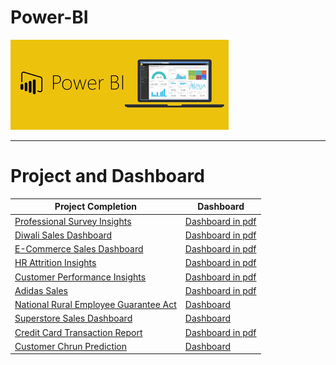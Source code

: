 # Power-BI

![alt image](https://github.com/Aayush-Basnet/AayushBasnet.github.io/blob/5817bd4015ef19bd920846ea3f7336f4f6d7ee9d/images/powerbi.png)

--------------------------------------------------------------------------------------
# Project and Dashboard

Project Completion    | Dashboard
---------------  | ----------------- 
[Professional Survey Insights](https://github.com/Aayush-Basnet/Power-BI/blob/main/Power%20BI%20Project/Data%20Professional%20Survery%20Dashboard.pbix)    | [Dashboard in pdf](https://github.com/Aayush-Basnet/Power-BI/blob/main/Data%20Professional%20Survery%20Dashboard.pdf)
[Diwali Sales Dashboard](https://github.com/Aayush-Basnet/Power-BI/blob/main/Power%20BI%20Project/E-Commerce%20Sales%20Dashboard.pbix)   | [Dashboard in pdf](https://github.com/Aayush-Basnet/Power-BI/blob/61e7f93378b85a6bd64f3fd35ced877ff00d08ce/Diwali%20Sales%20Analysis.pdf)
[E-Commerce Sales Dashboard](https://github.com/Aayush-Basnet/Power-BI/blob/main/Power%20BI%20Project/Diwali%20Sales%20Analysis.pbix)     | [Dashboard in pdf](https://github.com/Aayush-Basnet/Power-BI/blob/main/E-Commerce%20Sales%20Dashboard.pdf)
[HR Attrition Insights](https://github.com/Aayush-Basnet/Power-BI/blob/main/Power%20BI%20Project/HR%20Analytic%20Dashboard.pbix)      | [Dashboard in pdf](https://github.com/Aayush-Basnet/Power-BI/blob/main/HR%20Analytic%20Dashboard.pdf)
[Customer Performance Insights](https://github.com/Aayush-Basnet/Power-BI/blob/main/Power%20BI%20Project/CustomerPerformance.pbix)   | [Dashboard in pdf](https://github.com/Aayush-Basnet/Power-BI/blob/main/CustomerPerformance.pdf)
[Adidas Sales](https://github.com/Aayush-Basnet/Power-BI/blob/main/Power%20BI%20Project/Adidas%20Sales%20Dashboard.pbix)   | [Dashboard in pdf](https://github.com/Aayush-Basnet/Power-BI/blob/main/Adidas%20Sales%20Dashboard.pdf)
[National Rural Employee Guarantee Act](https://github.com/Aayush-Basnet/Mentorness-Internship/blob/main/Task%203/Employment%20Analysis.pbix) | [Dashboard](https://github.com/Aayush-Basnet/Mentorness-Internship/blob/main/Task%203/Employment%20Analysis%20pdf.pdf)
[Superstore Sales Dashboard](https://github.com/Aayush-Basnet/The-Spark-Foundation-Internhship/blob/main/Task%201%20Superstore%20Dashboard/Superstore.pbix)   | [Dashboard](https://github.com/Aayush-Basnet/The-Spark-Foundation-Internhship/blob/main/Task%201%20Superstore%20Dashboard/Superstore%20Dashboard.pdf)
[Credit Card Transaction Report](https://github.com/Aayush-Basnet/Power-BI/blob/main/Power%20BI%20Project/Credit%20Card%20Transaction%20Dashboard.pbix)  | [Dashboard in pdf](https://github.com/Aayush-Basnet/Power-BI/blob/main/Credit%20Card%20Transaction%20Dashboard.pdf)
[Customer Chrun Prediction](https://github.com/Aayush-Basnet/Customer-Churn-Prediction) | [Dashboard](https://github.com/Aayush-Basnet/Customer-Churn-Prediction/blob/main/Customer%20Churn%20Prediction.pdf)
